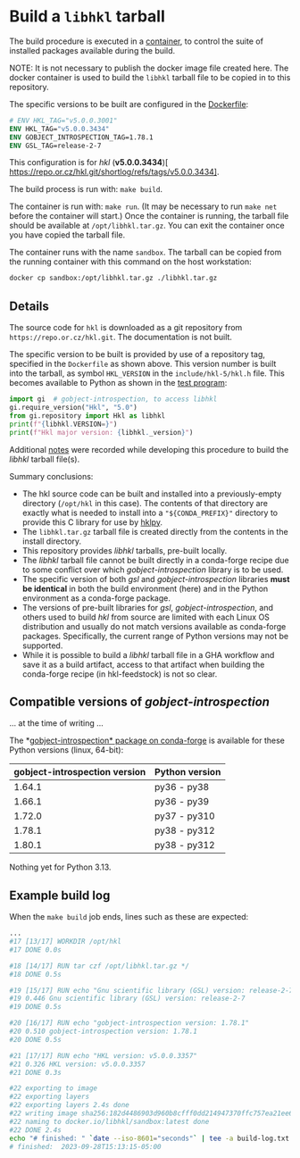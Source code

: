 # Build a `libhkl` tarball

The build procedure is executed in a [container](https://www.docker.com/), to
control the suite of installed packages available during the build.

NOTE:  It is not necessary to publish the docker image file created here.  The
docker container is used to build the `libhkl` tarball file to be copied in to
this repository.

The specific versions to be built are configured in the [Dockerfile](./Dockerfile):

```dockerfile
# ENV HKL_TAG="v5.0.0.3001"
ENV HKL_TAG="v5.0.0.3434"
ENV GOBJECT_INTROSPECTION_TAG=1.78.1
ENV GSL_TAG=release-2-7
```

This configuration is for *hkl* (**v5.0.0.3434**)[
https://repo.or.cz/hkl.git/shortlog/refs/tags/v5.0.0.3434].

The build process is run with: `make build`.

The container is run with:  `make run`.  (It may be necessary to run  `make net`
before the container will start.)  Once the container is running, the tarball
file should be available at `/opt/libhkl.tar.gz`.  You can exit the container
once you have copied the tarball file.

The container runs with the name `sandbox`. The tarball can be copied from the
running container with this command on the host workstation:

```bash
docker cp sandbox:/opt/libhkl.tar.gz ./libhkl.tar.gz
```

## Details

The source code for `hkl` is downloaded as a git repository from
`https://repo.or.cz/hkl.git`.  The documentation is not built.

The specific version to be built is provided by use of a repository tag,
specified in the `Dockerfile` as shown above.  This version number is built into
the tarball, as symbol `HKL_VERSION` in the `include/hkl-5/hkl.h` file.  This
becomes available to Python as shown in the [test
program](../tests/try_libhkl.py):

```py
import gi  # gobject-introspection, to access libhkl
gi.require_version("Hkl", "5.0")
from gi.repository import Hkl as libhkl
print(f"{libhkl.VERSION=}")
print(f"Hkl major version: {libhkl._version}")
```

Additional [notes](./notes-build.md) were recorded while developing this
procedure to build the *libhkl* tarball file(s).

Summary conclusions:

- The hkl source code can be built and installed into a previously-empty
  directory (`/opt/hkl` in this case).  The contents of that directory are
  exactly what is needed to install into a `"${CONDA_PREFIX}"` directory to
  provide this C library for use by [hklpy](https://github.com/bluesky/hklpy).
- The `libhkl.tar.gz` tarball file is created directly from the contents in the
  install directory.
- This repository provides *libhkl* tarballs, pre-built locally.
- The *libhkl* tarball file cannot be built directly in a conda-forge recipe due
  to some conflict over which *gobject-introspection* library is to be used.
- The specific version of both *gsl* and *gobject-introspection* libraries **must
  be identical** in both the build environment (here) and in the Python
  environment as a conda-forge package.
- The versions of pre-built libraries for *gsl*,  *gobject-introspection*, and
  others used to build *hkl* from source are limited with each Linux OS
  distribution and usually do not match versions available as conda-forge
  packages.  Specifically, the current range of Python versions may not be
  supported.
- While it is possible to build a *libhkl* tarball file in a GHA workflow and
  save it as a build artifact, access to that artifact when building the
  conda-forge recipe (in hkl-feedstock) is not so clear.

## Compatible versions of *gobject-introspection*

... at the time of writing ...

The *[gobject-introspection* package on
conda-forge](https://anaconda.org/conda-forge/gobject-introspection/files) is
available for these Python versions (linux, 64-bit):

gobject-introspection version | Python version
--- | ---
1.64.1 | py36 - py38
1.66.1 | py36 - py39
1.72.0 | py37 - py310
1.78.1 | py38 - py312
1.80.1 | py38 - py312

Nothing yet for Python 3.13.

## Example build log

When the `make build` job ends, lines such as these are expected:

```bash
...
#17 [13/17] WORKDIR /opt/hkl
#17 DONE 0.0s

#18 [14/17] RUN tar czf /opt/libhkl.tar.gz */
#18 DONE 0.5s

#19 [15/17] RUN echo "Gnu scientific library (GSL) version: release-2-7"
#19 0.446 Gnu scientific library (GSL) version: release-2-7
#19 DONE 0.5s

#20 [16/17] RUN echo "gobject-introspection version: 1.78.1"
#20 0.510 gobject-introspection version: 1.78.1
#20 DONE 0.5s

#21 [17/17] RUN echo "HKL version: v5.0.0.3357"
#21 0.326 HKL version: v5.0.0.3357
#21 DONE 0.3s

#22 exporting to image
#22 exporting layers
#22 exporting layers 2.4s done
#22 writing image sha256:182d4486903d960b8cfff0dd214947370ffc757ea21ee65eadf83957e5dd35e0 done
#22 naming to docker.io/libhkl/sandbox:latest done
#22 DONE 2.4s
echo "# finished: " `date --iso-8601="seconds"` | tee -a build-log.txt
# finished:  2023-09-28T15:13:15-05:00
```
